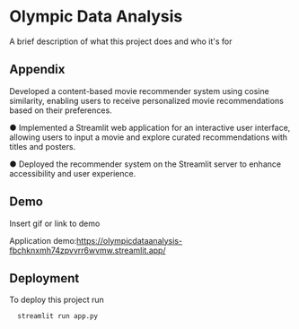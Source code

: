 
# Olympic Data Analysis

A brief description of what this project does and who it's for


## Appendix

Developed a content-based movie recommender system
using cosine similarity, enabling users to receive
personalized movie recommendations based on their
preferences.

● Implemented a Streamlit web application for an
interactive user interface, allowing users to input a movie
and explore curated recommendations with titles and
posters.

● Deployed the recommender system on the Streamlit
server to enhance accessibility and user experience.



## Demo

Insert gif or link to demo

Application demo:https://olympicdataanalysis-fbchknxmh74zpvvrr6wvmw.streamlit.app/
## Deployment

To deploy this project run

```bash
  streamlit run app.py
```


